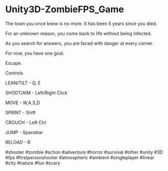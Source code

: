 # Unity3D-ZombieFPS_Game

The town you once knew is no more. It has been 5 years since you died.

For an unknown reason, you come back to life without being infected.

As you search for answers, you are faced with danger at every corner.

For now, you have one goal.

Escape.

Controls

LEAN/TILT - Q, E

SHOOT/AIM - Left/Right Click

MOVE - W,A,S,D

SPRINT - Shift

CROUCH - Left Ctrl

JUMP - Spacebar

RELOAD - R

#shooter #zombie #action #adventure #horror #survival #other #unity #3D #fps #firstpersonshooter #atmospheric #ambient #singleplayer #linear #city #nature #fun #scary
